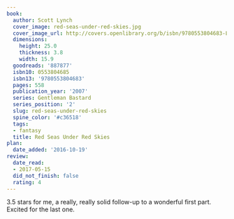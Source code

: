 ```yaml
---
book:
  author: Scott Lynch
  cover_image: red-seas-under-red-skies.jpg
  cover_image_url: http://covers.openlibrary.org/b/isbn/9780553804683-L.jpg
  dimensions:
    height: 25.0
    thickness: 3.8
    width: 15.9
  goodreads: '887877'
  isbn10: 0553804685
  isbn13: '9780553804683'
  pages: 558
  publication_year: '2007'
  series: Gentleman Bastard
  series_position: '2'
  slug: red-seas-under-red-skies
  spine_color: '#c36518'
  tags:
  - fantasy
  title: Red Seas Under Red Skies
plan:
  date_added: '2016-10-19'
review:
  date_read:
  - 2017-05-15
  did_not_finish: false
  rating: 4
---
```


3.5 stars for me, a really, really solid follow-up to a wonderful first part. Excited for the last one.
